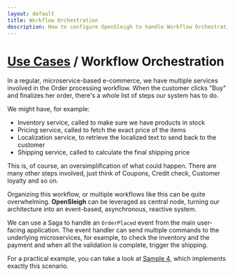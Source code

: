 ```yaml
---
layout: default
title: Workflow Orchestration
description: How to configure OpenSleigh to handle Workflow Orchestration
---
```


# [Use Cases](/use-cases/) / Workflow Orchestration

In a regular, microservice-based e-commerce, we have multiple services involved in the Order processing workflow. When the customer clicks "Buy" and finalizes her order, there's a whole list of steps our system has to do. 

We might have, for example:

- Inventory service, called to make sure we have products in stock
- Pricing service, called to fetch the exact price of the items
- Localization service, to retrieve the localized text to send back to the customer
- Shipping service, called to calculate the final shipping price

This is, of course, an oversimplification of what could happen. There are many other steps involved, just think of Coupons, Credit check, Customer loyalty and so on.

Organizing this workflow, or multiple workflows like this can be quite overwhelming. **OpenSleigh** can be leveraged as central node, turning our architecture into an event-based, asynchronous, reactive system.

We can use a Saga to handle an `OrderPlaced` event from the main user-facing application. The event handler can send multiple commands to the underlying microservices, for example, to check the inventory and the payment and when all the validation is complete, trigger the shipping.

For a practical example, you can take a look at [Sample 4](https://github.com/mizrael/OpenSleigh/tree/develop/samples/Sample4), which implements exactly this scenario.
